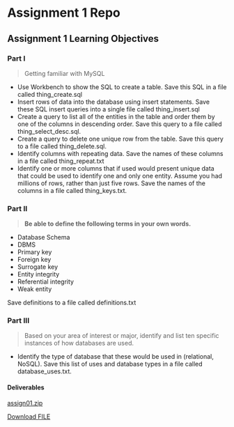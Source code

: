 # Assignment 1 Repo

## Assignment 1 Learning Objectives

### Part I
> Getting familiar with MySQL

- Use Workbench to show the SQL to create a table. Save this SQL in a file called thing_create.sql
- Insert rows of data into the database using insert statements. Save these SQL insert queries into a single file called thing_insert.sql
- Create a query to list all of the entities in the table and order them by one of the columns in descending order. Save this query to a file called thing_select_desc.sql.
- Create a query to delete one unique row from the table. Save this query to a file called thing_delete.sql.
- Identify columns with repeating data. Save the names of these columns in a file called thing_repeat.txt
- Identify one or more columns that if used would present unique data that could be used to identify one and only one entity. Assume you had millions of rows, rather than just five rows. Save the names of the columns in a file called thing_keys.txt.

### Part II
> **Be able to define the following terms in your own words.**

- Database Schema
- DBMS
- Primary key
- Foreign key
- Surrogate key
- Entity integrity
- Referential integrity
- Weak entity

Save definitions to a file called definitions.txt

### Part III
> Based on your area of interest or major, identify and list ten specific instances of how databases are used.

- Identify the type of database that these would be used in (relational, NoSQL). Save this list of uses and database types in a file called database_uses.txt.

#### Deliverables
[assign01.zip](https://github.com/rweston233/Assignment-1/blob/main/assign01.zip)

<a id="assign01.zip-url" href="https://raw.githubusercontent.com/rweston233/My-Website/main/assign01.zip">Download FILE</a>
